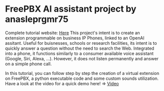 # FreePBX AI assistant project by anasleprgmr75

Complete tutorial website: [Here](https://anasleprgmr75.github.io/freepbxai.io/)
This project's intent is to create an extension programmable on business IP Phones, linked to an OpenAI assitant. Useful for buisnesses, schools or research facilities, its intent is to quickly answer a question without the need to search the Web. Integrated into a phone, it functions similarly to a consumer available voice assistant (Google, Siri, Alexa, ...). However, it does not listen permanently and answer on a simple phone call.

In this tutorial, you can follow step by step the creation of a virtual extension on FreePBX, a python executable code and some custom sounds utilization.
Have a look at the video for a quick demo here! => [Video](https://anasleprgmr75.github.io/freepbxai.io/demo.mp4)
